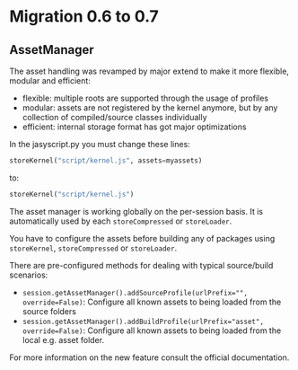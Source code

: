 # Migration 0.6 to 0.7

## AssetManager

The asset handling was revamped by major extend to make it more flexible, modular and efficient:

- flexible: multiple roots are supported through the usage of profiles
- modular: assets are not registered by the kernel anymore, but by any collection of compiled/source classes individually
- efficient: internal storage format has got major optimizations

In the jasyscript.py you must change these lines:

```python
storeKernel("script/kernel.js", assets=myassets)
```

to:

```python
storeKernel("script/kernel.js")
```

The asset manager is working globally on the per-session basis. It is automatically used by each `storeCompressed` or `storeLoader`.

You have to configure the assets before building any of packages using `storeKernel`, `storeCompressed` or `storeLoader`.

There are pre-configured methods for dealing with typical source/build scenarios:

* `session.getAssetManager().addSourceProfile(urlPrefix="", override=False)`: Configure all known assets to being loaded from the source folders
* `session.getAssetManager().addBuildProfile(urlPrefix="asset", override=False)`: Configure all known assets to being loaded from the local e.g. asset folder.

For more information on the new feature consult the official documentation.
